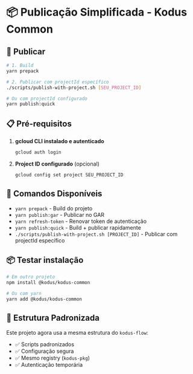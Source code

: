 # 📦 Publicação Simplificada - Kodus Common

## 🚀 Publicar

```bash
# 1. Build
yarn prepack

# 2. Publicar com projectId específico
./scripts/publish-with-project.sh [SEU_PROJECT_ID]

# Ou com projectId configurado
yarn publish:quick
```

## 📋 Pré-requisitos

1. **gcloud CLI instalado e autenticado**
   ```bash
   gcloud auth login
   ```

2. **Project ID configurado** (opcional)
   ```bash
   gcloud config set project SEU_PROJECT_ID
   ```

## 🔧 Comandos Disponíveis

- `yarn prepack` - Build do projeto
- `yarn publish:gar` - Publicar no GAR
- `yarn refresh-token` - Renovar token de autenticação
- `yarn publish:quick` - Build + publicar rapidamente
- `./scripts/publish-with-project.sh [PROJECT_ID]` - Publicar com projectId específico

## 📦 Testar instalação

```bash
# Em outro projeto
npm install @kodus/kodus-common

# Ou com yarn
yarn add @kodus/kodus-common
```

## 🎯 Estrutura Padronizada

Este projeto agora usa a mesma estrutura do `kodus-flow`:
- ✅ Scripts padronizados
- ✅ Configuração segura
- ✅ Mesmo registry (`kodus-pkg`)
- ✅ Autenticação temporária 
